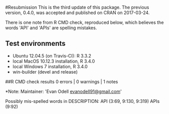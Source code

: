 

#Resubmission 
This is the third update of this package. The previous version, 0.4.0, was accepted and published on CRAN on 2017-03-24. 

There is one note from R CMD check, reproduced below, which believes the words 'API' and 'APIs' are spelling mistakes.


## Test environments

* Ubuntu 12.04.5 (on Travis-CI): R 3.3.2
* local MacOS 10.12.3 installation, R 3.4.0
* local Windows 7 installation, R 3.4.0
* win-builder (devel and release)
 

##R CMD check results
0 errors | 0 warnings | 1 notes


*Note: 
Maintainer: 'Evan Odell <evanodell91@gmail.com>'

Possibly mis-spelled words in DESCRIPTION:
  API (3:69, 9:130, 9:319)
  APIs (9:92)
